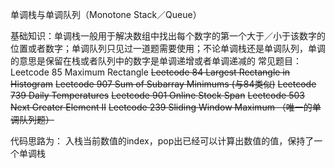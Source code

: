 单调栈与单调队列（Monotone Stack／Queue）

基础知识：单调栈一般用于解决数组中找出每个数字的第一个大于／小于该数字的位置或者数字；单调队列只见过一道题需要使用；不论单调栈还是单调队列，单调的意思是保留在栈或者队列中的数字是单调递增或者单调递减的
常见题目：
Leetcode 85 Maximum Rectangle
~~Leetcode 84 Largest Rectangle in Histogram~~
~~Leetcode 907 Sum of Subarray Minimums (与84类似)~~
~~Leetcode 739 Daily Temperatures~~
~~Leetcode 901 Online Stock Span~~
~~Leetcode 503 Next Greater Element II~~
~~Leetcode 239 Sliding Window Maximum （唯一的单调队列题）~~



代码思路为：
入栈当前数值的index，pop出已经可以计算出数值的值，保持了一个单调栈